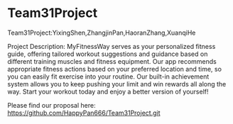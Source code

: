 # Team31Project
Team31Project:YixingShen,ZhangjinPan,HaoranZhang,XuanqiHe

Project Description: 
MyFitnessWay serves as your personalized fitness guide, offering tailored workout suggestions and guidance based on different training muscles and fitness equipment. Our app recommends appropriate fitness actions based on your preferred location and time, so you can easily fit exercise into your routine. Our built-in achievement system allows you to keep pushing your limit and win rewards all along the way. Start your workout today and enjoy a better version of yourself! 

Please find our proposal here: 
https://github.com/HappyPan666/Team31Project.git
